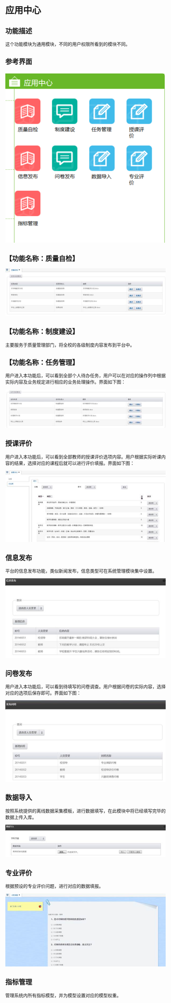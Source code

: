# 应用中心


## 功能描述 

这个功能模块为通用模块，不同的用户权限所看到的模块不同。

## 参考界面 

![](/assets/image058.png)

##   【功能名称：质量自检】  

![](/assets/image059.jpg)

##    【功能名称：制度建设】  

主要服务于质量管理部门，将全校的各级制度内容发布到平台中。

##    【功能名称：任务管理】  

用户进入本功能后，可以看到全部个人待办任务，用户可以在对应的操作列中根据实际内容及业务规定进行相应的业务处理操作。界面如下图：

![](/assets/image060.jpg)

##    授课评价   

用户进入本功能后，可以看到全部教师的授课评价选项内容。用户根据实际听课内容的结果，选择对应的课程后就可以进行评价填报。界面如下图：

![](/assets/image061.jpg)

##   信息发布   

平台的信息发布功能，类似新闻发布，信息类型可在系统管理模块集中设置。

![](/assets/image062.jpg)

##   问卷发布   

用户进入本功能后，可以看到待填写的问卷调查。用户根据问卷的实际内容，选择对应的选项后保存即可。界面如下图：

![](/assets/image063.jpg)

##   数据导入   

按照系统提供的离线数据采集模板，进行数据填写，在此模块中将已经填写完毕的数据上传入库。

![](/assets/image064.jpg)

##     专业评价   

根据预设的专业评价问题，进行对应的数据填报。

![](/assets/image065.jpg)

##     指标管理   

管理系统内所有指标模型，并为模型设置对应的模型权重。